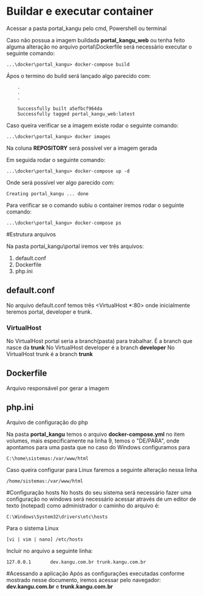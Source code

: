 # Buildar e executar container

Acessar a pasta portal_kangu pelo cmd, Powershell ou terminal

Caso não possua a imagem buildada **portal_kangu_web** ou tenha feito alguma alteração no arquivo portal\Dockerfile será necessário executar o seguinte comando:

```shell
...\docker\portal_kangu> docker-compose build
```

Ápos o termino do build será lançado algo parecido com:



```shell
    .
    .
    .
	
    Successfully built a5efbcf964da
    Successfully tagged portal_kangu_web:latest
```

Caso queira verificar se a imagem existe rodar o seguinte comando:

```shell
...\docker\portal_kangu> docker images
```

Na coluna **REPOSITORY** será possível ver a imagem gerada

Em seguida rodar o seguinte comando: 

```shell
...\docker\portal_kangu> docker-compose up -d
```

Onde será possível ver algo parecido com:

```shell
Creating portal_kangu ... done
```

Para verificar se o comando subiu o container iremos rodar o seguinte comando:

```shell
...\docker\portal_kangu> docker-compose ps
```

#Estrutura arquivos

Na pasta portal_kangu\portal iremos ver três arquivos:
1. default.conf
2. Dockerfile
3. php.ini

## default.conf
No arquivo default.conf temos três <VirtualHost *:80> onde inicialmente teremos portal, developer e trunk.

### VirtualHost
No VirtualHost portal seria a branch(pasta) para trabalhar. É a branch que nasce da **trunk**
No VirtualHost developer é a branch **developer**
No VirtualHost trunk é a branch **trunk**

## Dockerfile
Arquivo responsável por gerar a imagem

## php.ini
Arquivo de configuração do php

Na pasta **portal_kangu** temos o arquivo **docker-compose.yml** no item volumes, mais especificamente na linha 9, temos o "DE/PARA", onde apontamos para uma pasta que no caso do Windows configuramos para

```shell
C:\home\sistemas:/var/www/html
```

Caso queira configurar para Linux faremos a seguinte alteração nessa linha

```shell
/home/sistemas:/var/www/html
```

#Configuração hosts
No hosts do seu sistema será necessário fazer uma configuração no windows será necessário acessar através de um editor de texto (notepad) como administrador o caminho do arquivo é: 
```shell
C:\Windows\System32\drivers\etc\hosts
```
Para o sistema Linux

```shell
[vi | vim | nano] /etc/hosts
```
Incluir no arquivo a seguinte linha:

`127.0.0.1       dev.kangu.com.br trunk.kangu.com.br`

#Acessando a aplicação
Após as configurações executadas conforme mostrado nesse documento, iremos acessar pelo navegador: **dev.kangu.com.br** e **trunk.kangu.com.br**